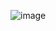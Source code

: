 ![image](https://github.com/Rahul-chaurasiya/Leetcode-Practice-Problem/assets/77222540/bd46c0d8-466f-439f-8e9f-11d4aea5d9dd)
